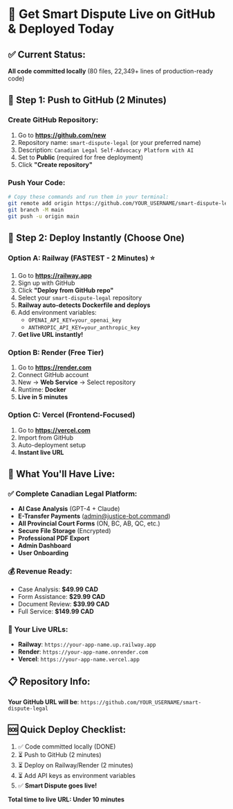 # 🚀 Get Smart Dispute Live on GitHub & Deployed Today

## ✅ Current Status: 
**All code committed locally** (80 files, 22,349+ lines of production-ready code)

## 📱 Step 1: Push to GitHub (2 Minutes)

### Create GitHub Repository:
1. Go to **https://github.com/new**
2. Repository name: `smart-dispute-legal` (or your preferred name)
3. Description: `Canadian Legal Self-Advocacy Platform with AI`
4. Set to **Public** (required for free deployment)
5. Click **"Create repository"**

### Push Your Code:
```bash
# Copy these commands and run them in your terminal:
git remote add origin https://github.com/YOUR_USERNAME/smart-dispute-legal.git
git branch -M main
git push -u origin main
```

## 🚀 Step 2: Deploy Instantly (Choose One)

### Option A: Railway (FASTEST - 2 Minutes) ⭐
1. Go to **https://railway.app**
2. Sign up with GitHub
3. Click **"Deploy from GitHub repo"**
4. Select your `smart-dispute-legal` repository
5. **Railway auto-detects Dockerfile and deploys**
6. Add environment variables:
   - `OPENAI_API_KEY=your_openai_key`
   - `ANTHROPIC_API_KEY=your_anthropic_key`
7. **Get live URL instantly!**

### Option B: Render (Free Tier)
1. Go to **https://render.com**
2. Connect GitHub account
3. New → **Web Service** → Select repository
4. Runtime: **Docker**
5. **Live in 5 minutes**

### Option C: Vercel (Frontend-Focused)
1. Go to **https://vercel.com**
2. Import from GitHub
3. Auto-deployment setup
4. **Instant live URL**

## 🌟 What You'll Have Live:

### ✅ Complete Canadian Legal Platform:
- **AI Case Analysis** (GPT-4 + Claude)
- **E-Transfer Payments** (admin@justice-bot.command)
- **All Provincial Court Forms** (ON, BC, AB, QC, etc.)
- **Secure File Storage** (Encrypted)
- **Professional PDF Export**
- **Admin Dashboard**
- **User Onboarding**

### 💰 Revenue Ready:
- Case Analysis: **$49.99 CAD**
- Form Assistance: **$29.99 CAD** 
- Document Review: **$39.99 CAD**
- Full Service: **$149.99 CAD**

### 🔗 Your Live URLs:
- **Railway**: `https://your-app-name.up.railway.app`
- **Render**: `https://your-app-name.onrender.com`
- **Vercel**: `https://your-app-name.vercel.app`

## 📋 Repository Info:
**Your GitHub URL will be**: `https://github.com/YOUR_USERNAME/smart-dispute-legal`

## 🆘 Quick Deploy Checklist:
1. ✅ Code committed locally (DONE)
2. ⏳ Push to GitHub (2 minutes)
3. ⏳ Deploy on Railway/Render (2 minutes)
4. ⏳ Add API keys as environment variables
5. ✅ **Smart Dispute goes live!**

**Total time to live URL: Under 10 minutes**